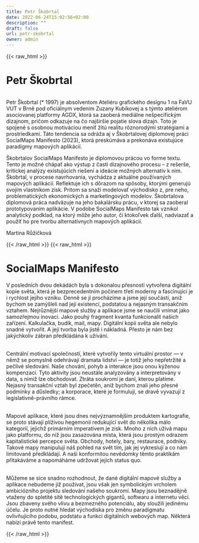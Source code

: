 ```yaml
---
title: Petr Škobrtal
date: 2022-06-24T15:02:56+02:00
description: ""
draft: false
url: petr-skobrtal
owner: admin
---
```

{{< raw_html >}}
<h1 id="petr-&scaron;kobrtal">Petr &Scaron;kobrtal</h1>
<div class="page" title="Page 35">
<div class="section">
<div class="layoutArea">
<div class="column">
<p>Petr Škobrtal (* 1997) je absolventom Ateliéru grafického designu 1 na FaVU VUT v Brně pod oficiálnym vedením Zuzany Kubíkovej a s týmto ateliérom asociovanej platformy AGDX, ktorá sa zaoberá mediálne nešpecifickým dizajnom, pričom odkazuje na čo najširšie pojatie slova dizajn. Toto je spojené s osobnou motiváciou meniť žitú realitu rôznorodými stratégiami a prostriedkami. Táto tendencia sa odráža aj v Škobrtalovej diplomovej práci SocialMaps Manifesto (2023), ktorá preskúmáva a prekonáva existujúce paradigmy mapových aplikácií.</p>
<p>Škobrtalov SocialMaps Manifesto je diplomovou prácou vo forme textu. Tento je možné chápať ako výstup z častí dizajnového procesu &ndash; z rešerše, kritickej analýzy existujúcich riešení a ideácie možných alternatív k nim. Škobrtal, v procese navrhovania, vychádza z aktuálne používaných mapových aplikácií. Reflektuje ich s dôrazom na spôsoby, ktorými generujú svojím vlastníkom zisk. Pritom sa snaží modelovať východisko z, pre neho, problematických ekonomických a marketingových modelov. Škobrtalova diplomová práca nadväzuje na jeho bakalársku prácu, v ktorej sa zaoberal prototypovaním aplikácie. V podobe SocialMaps Manifesto tak vznikol analytický podklad, na ktorý môže jeho autor, či ktokoľvek ďalší, nadviazať a použiť ho pre tvorbu alternatívnych mapových aplikácií.</p>
<p>Martina Růžičková</p>
</div>
</div>
</div>
</div>
{{< /raw_html >}}
<!-- SECTION BREAK -->
{{< raw_html >}}
<h1 class="b-detail__title">SocialMaps Manifesto</h1>
<p>V posledn&iacute;ch dvou dek&aacute;d&aacute;ch byla s dokonalou přesnost&iacute; vytvořena digit&aacute;ln&iacute; kopie světa, kter&aacute; je bezprecedentn&iacute;m počinem třet&iacute; moderny a fascinuj&iacute;c&iacute; je i rychlost jej&iacute;ho vzniku. Denně se j&iacute; proch&aacute;z&iacute;me a jsme jej&iacute; souč&aacute;st&iacute;, aniž bychom se zam&yacute;&scaron;leli nad jej&iacute; existenc&iacute;, podstatou a nejasn&yacute;m transakčn&iacute;m vztahem. Nejrůzněj&scaron;&iacute; mapov&eacute; služby a aplikace jsme se naučili vn&iacute;mat jako samozřejmou inovaci. Jako pouh&yacute; fragment kvanta funkcionalit na&scaron;ich zař&iacute;zen&iacute;. Kalkulačka, bud&iacute;k, mail, mapy. Digit&aacute;ln&iacute; kopii světa ale nebylo snadn&eacute; vytvořit. A jej&iacute; tvorba byla jistě i n&aacute;kladn&aacute;. Přesto je n&aacute;m bez jak&yacute;chkoliv z&aacute;bran předkl&aacute;d&aacute;na k už&iacute;v&aacute;n&iacute;.</p>
<p><br>Centr&aacute;ln&iacute; motivac&iacute; společnost&iacute;, kter&eacute; vytvořily tento virtu&aacute;ln&iacute; prostor&nbsp;&mdash;&nbsp;v němž se pomyslně odehr&aacute;vaj&iacute; dramata lidstv&iacute; &mdash; je totiž jeho nepřetržit&eacute; a pečliv&eacute; sledov&aacute;n&iacute;. Na&scaron;e chov&aacute;n&iacute;, pohyb a interakce jsou onou k&yacute;ženou kompenzac&iacute;. Tyto aktivity jsou neust&aacute;le analyzov&aacute;ny a interpretov&aacute;ny v data, s nimiž lze obchodovat. Ztr&aacute;ta soukrom&iacute; je dan&iacute;, kterou plat&iacute;me. Nejasn&yacute; transakčn&iacute; vztah byl zpečetěn, aniž bychom znali jeho přesn&eacute; podm&iacute;nky a důsledky; a&nbsp;korporace, kter&eacute; je formuluj&iacute;, se dravě vyvazuj&iacute; z legislativně-pr&aacute;vn&iacute;ho r&aacute;mce.</p>
<p><br>Mapov&eacute; aplikace, kter&eacute; jsou dnes nejv&yacute;znamněj&scaron;&iacute;m produktem kartografie, se proto st&aacute;vaj&iacute; pl&iacute;živou hegemoni&iacute; redukuj&iacute;c&iacute; svět do několika m&aacute;lo kategori&iacute;, jejichž prim&aacute;rn&iacute;m imperativem je zisk. Mnoho z nich už&iacute;v&aacute; mapu jako platformu, do n&iacute;ž jsou zasazov&aacute;na m&iacute;sta, kter&aacute; jsou prost&yacute;m odrazem kapitalistick&eacute; percepce světa. Obchody, hotely, bary, restaurace, podniky. Takov&eacute; mapy manipuluj&iacute; n&aacute;&scaron; pohled na svět t&iacute;m, jak jej vykresluj&iacute; a co n&aacute;m limitovaně předkl&aacute;daj&iacute;. A na&scaron;i konformitou nevědomky těmto praktik&aacute;m přitak&aacute;v&aacute;me a&nbsp;napom&aacute;h&aacute;me udržovat jejich status quo.</p>
<p><br>Můžeme se sice snadno rozhodnout, že dan&eacute; digit&aacute;ln&iacute; mapov&eacute; služby a aplikace nebudeme již použ&iacute;vat, jsou v&scaron;ak jen symbolick&yacute;m vrcholem ambici&oacute;zn&iacute;ho projektu sledov&aacute;n&iacute; na&scaron;eho soukrom&iacute;. Mapy&nbsp;jsou beznadějně vtaženy do spletit&eacute; s&iacute;tě technologick&yacute;ch gigantů, softwaru a internetu věc&iacute;. Jsou zbaveny sv&eacute;ho vlivu a&nbsp;bezmezn&eacute;ho potenci&aacute;lu, aby sloužili jedin&eacute;mu &uacute;čelu. Je proto nutn&eacute; hledat v&yacute;chodiska pro změnu paradigmatu ovlivňuj&iacute;c&iacute;ho podobu, podstatu a funkci digit&aacute;ln&iacute;ch webov&yacute;ch map. Někter&aacute; nab&iacute;z&iacute; pr&aacute;vě tento manifest.</p>
{{< /raw_html >}}
